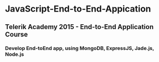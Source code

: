 # JavaScript-End-to-End-Appication
## Telerik Academy 2015 -  End-to-End Application Course
### Develop End-toEnd app, using MongoDB, ExpressJS, Jade.js, Node.js